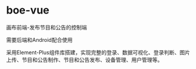 # boe-vue
画布前端-发布节目和公告的控制端

需要后端和Android配合使用

采用Element-Plus组件库搭建，实现完整的登录、数据可视化、登录判断、图片上传、节目和公告制作、节目和公告发布、设备管理、用户管理等。
